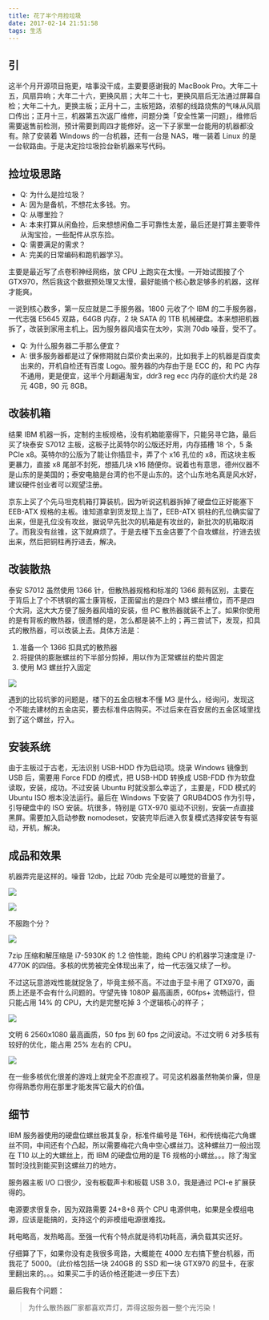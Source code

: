 ```yaml
---
title: 花了半个月捡垃圾
date: 2017-02-14 21:51:58
tags: 生活
---
```


## 引
这半个月开源项目拖更，啥事没干成，主要要感谢我的 MacBook Pro。大年二十五，风扇异响；大年二十六，更换风扇；大年二十七，更换风扇后无法通过屏幕自检；大年二十九，更换主板；正月十二，主板短路，浓郁的线路烧焦的气味从风扇口传出；正月十三，机器第五次返厂维修，问题分类「安全性第一问题」，维修后需要返售前检测，预计需要到周四才能修好。这一下子家里一台能用的机器都没有。除了安装着 Windows 的一台机器，还有一台是 NAS，唯一装着 Linux 的是一台软路由。于是决定捡垃圾捡台新机器来写代码。

## 捡垃圾思路
- Q: 为什么是捡垃圾？
- A: 因为是备机，不想花太多钱。穷。
- Q: 从哪里捡？
- A: 本来打算从闲鱼捡，后来想想闲鱼二手可靠性太差，最后还是打算主要零件从淘宝捡，一些配件从京东捡。
- Q: 需要满足的需求？
- A: 完美的日常编码和跑机器学习。

主要是最近写了点卷积神经网络，放 CPU 上跑实在太慢。一开始试图接了个 GTX970，然后我这个数据预处理又太慢，最好能搞个核心数足够多的机器，这样才能爽。

一说到核心数多，第一反应就是二手服务器。1800 元收了个 IBM 的二手服务器，一代志强 E5645 双路，64GB 内存，2 块 SATA 的 1TB 机械硬盘。本来想把机器拆了，改装到家用主机上。因为服务器风墙实在太吵，实测 70db 噪音，受不了。

- Q: 为什么服务器二手那么便宜？
- A: 很多服务器都是过了保修期就白菜价卖出来的，比如我手上的机器是百度卖出来的，开机自检还有百度 Logo。服务器的内存由于是 ECC 的，和 PC 内存不通用，更是便宜，这半个月翻遍淘宝，ddr3 reg ecc 内存的底价大约是 28 元 4GB，90 元 8GB。

## 改装机箱

结果 IBM 机器一拆，定制的主板规格，没有机箱能塞得下，只能另寻它路，最后买了块泰安 S7012 主板，这板子比英特尔的公版还好用，内存插槽 18 个，5 条 PCIe x8。英特尔的公版为了能让你插显卡，弄了个 x16 孔位的 x8，而这块主板更暴力，直接 x8 尾部不封死，想插几块 x16 随便你。说着也有意思，德州仪器不是山东的是美国的；泰安电脑是台湾的也不是山东的。这个山东地名真是风水好，建议硬件创业者可以观望注册。

京东上买了个先马坦克机箱打算装机，因为听说这机器拆掉了硬盘位正好能塞下 EEB-ATX 规格的主板。谁知道拿到货发现上当了，EEB-ATX 铜柱的孔位确实留了出来，但是孔位没有攻丝，据说早先批次的机箱是有攻丝的，新批次的机箱取消了。而我没有丝锥，这下就麻烦了。于是去楼下五金店要了个自攻螺丝，拧进去拔出来，然后把铜柱再拧进去，解决。

## 改装散热

泰安 S7012 虽然使用 1366 针，但散热器规格和标准的 1366 颇有区别，主要在于背后上了个不锈钢的富士康背板，正面留出的是四个 M3 螺丝槽位，而不是四个大洞，这大大方便了服务器风墙的安装，但 PC 散热器就装不上了。如果你使用的是有背板的散热器，很遗憾的是，怎么都是装不上的；再三尝试下，发现，扣具式的散热器，可以改装上去。具体方法是：

1. 准备一个 1366 扣具式的散热器
2. 将提供的膨胀螺丝的下半部分剪掉，用以作为正常螺丝的垫片固定
3. 使用 M3 螺丝拧入固定

![](https://l.ruby-china.org/photo/2017/34bb70e4258c71e71908eae46e31a583.png!large)

遇到的比较坑爹的问题是，楼下的五金店根本不懂 M3 是什么，经询问，发现这个不能去建材的五金店买，要去标准件店购买。不过后来在百安居的五金区域里找到了这个螺丝，拧入。

## 安装系统

由于主板过于古老，无法识别 USB-HDD 作为启动项。烧录 Windows 镜像到 USB 后，需要用 Force FDD 的模式，把 USB-HDD 转换成 USB-FDD 作为软盘读取，安装，成功。不过安装 Ubuntu 时就没那么幸运了，主要是，FDD 模式的 Ubuntu ISO 根本没法运行。最后在 Windows 下安装了 GRUB4DOS 作为引导，引导硬盘中的 ISO 安装。坑很多，特别是 GTX-970 驱动不识别，安装一点直接黑屏。需要加入启动参数 nomodeset，安装完毕后进入恢复模式选择安装专有驱动，开机，解决。

## 成品和效果

机器弄完是这样的。噪音 12db，比起 70db 完全是可以睡觉的音量了。

![](/assets/images/x79-setup-1.jpg)

![](/assets/images/x79-setup-2.jpg)

不服跑个分？

![](/assets/images/x79-setup-3.jpg)

7zip 压缩和解压缩是 i7-5930K 的 1.2 倍性能，跑纯 CPU 的机器学习速度是 i7-4770K 的四倍。多核的优势被完全体现出来了，给一代志强又续了一秒。

不过这玩意游戏性能就捉急了，毕竟主频不高。不过由于显卡用了 GTX970，画质上还是不会有什么问题的。守望先锋 1080P 最高画质，60fps+ 流畅运行，但只能占用 14% 的 CPU，大约是完整吃掉 3 个逻辑核心的样子；

![](/assets/images/x79-setup-4.jpg)

文明 6 2560x1080 最高画质，50 fps 到 60 fps 之间波动。不过文明 6 对多核有较好的优化，能占用 25% 左右的 CPU。

![](/assets/images/x79-setup-5.jpg)

在一些多核优化很差的游戏上就完全不忍直视了。可见这机器虽然物美价廉，但是你得熟悉你用在那里才能发挥它最大的价值。

## 细节

IBM 服务器使用的硬盘位螺丝极其复杂，标准件编号是 T6H，和传统梅花六角螺丝不同，中间还有个凸起，所以需要梅花六角中空心螺丝刀。这种螺丝刀一般出现在 T10 以上的大螺丝上，而 IBM 的硬盘位用的是 T6 规格的小螺丝。。。除了淘宝暂时没找到能买到这螺丝刀的地方。

服务器主板 I/O 口很少，没有板载声卡和板载 USB 3.0，我是通过 PCI-e 扩展获得的。

电源要求很复杂，因为双路需要 24+8+8 两个 CPU 电源供电，如果是全模组电源，应该是能搞的，支持这个的非模组电源很难找。

耗电略高，发热略高。至强一代有个特点就是待机功耗高，满负载其实还好。

仔细算了下，如果你没有走我很多弯路，大概能在 4000 左右搞下整台机器，而我花了 5000。（此价格包括一块 240GB 的 SSD 和一块 GTX970 的显卡，在家里翻出来的。。。如果买二手的话价格还能进一步压下去）

最后我有个问题：

> 为什么散热器厂家都喜欢弄灯，弄得这服务器一整个光污染！
